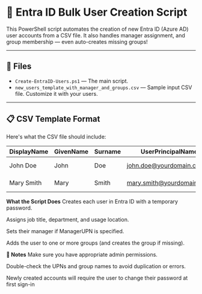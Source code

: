 # 🚀 Entra ID Bulk User Creation Script

This PowerShell script automates the creation of new Entra ID (Azure AD) user accounts from a CSV file. It also handles manager assignment, and group membership — even auto-creates missing groups!

---

## 📂 Files

- `Create-EntraID-Users.ps1` — The main script.
- `new_users_template_with_manager_and_groups.csv` — Sample input CSV file. Customize it with your users.

---

## 📋 CSV Template Format

Here's what the CSV file should include:

| DisplayName | GivenName | Surname | UserPrincipalName           | MailNickname   | Password      | JobTitle       | Department  | UsageLocation  | ManagerUPN                      | GroupMembership       |
|-------------|------------|---------|-----------------------------|---------------|----------------|---------------|-------------|----------------|---------------------------------|-----------------------|
| John Doe    | John       | Doe     | john.doe@yourdomain.com     | johndoe       | TempPass123!   | Developer     | IT          | US             | jane.manager@yourdomain.com     | IT Team; DevOps Squad |
| Mary Smith  | Mary       | Smith   | mary.smith@yourdomain.com   | marysmith     | TempPass456!   | HR Manager    | HR          | UK             | john.doe@yourdomain.com         | HR Team               |

**What the Script Does**
Creates each user in Entra ID with a temporary password.

Assigns job title, department, and usage location.

Sets their manager if ManagerUPN is specified.

Adds the user to one or more groups (and creates the group if missing).

**🚨 Notes**
Make sure you have appropriate admin permissions.

Double-check the UPNs and group names to avoid duplication or errors.

Newly created accounts will require the user to change their password at first sign-in


